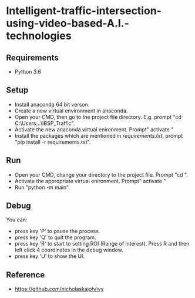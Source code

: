 # Intelligent-traffic-intersection-using-video-based-A.I.-technologies 

## Requirements
- Python 3.6 

## Setup
- Install anaconda 64 bit verson.
- Create a new virtual environment in anaconda.
- Open your CMD, then go to the project file directory. E.g. prompt "cd C:\Users\...\IBSP_Traffic".
- Activate the new anaconda virtual enironment. Prompt" activate <name of your virtual enironment>"
- Install the packages which are mentioned in _requirements.txt_, prompt "pip install -r requirements.txt".

## Run
- Open your CMD, change your directory to the project file. Prompt "cd <the project file directory>".
- Activate the appropriate virtual enironment. Prompt" activate <name of your virtual enironment>"
- Run "python -m  main".

## Debug
You can:
- press key 'P' to pause the process.
- press key 'Q' to quit the program.
- press key 'R' to start to setting ROI (Range of interest). Press R and then left click 4 coordinates    in the debug window.
- press key 'U' to show the UI.

## Reference
- https://github.com/nicholaskajoh/ivy